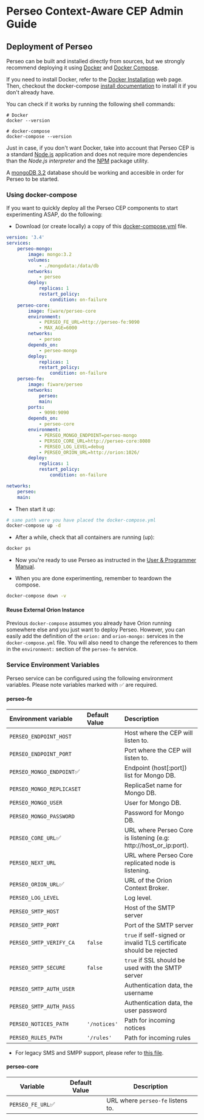 # Perseo Context-Aware CEP Admin Guide

## Deployment of Perseo

Perseo can be built and installed directly from sources, but we strongly recommend deploying it using
[Docker](https://www.docker.com/) and [Docker Compose](https://docs.docker.com/compose/).

If you need to install Docker, refer to the [Docker Installation](https://docs.docker.com/engine/installation/) web
page. Then, checkout the docker-compose [install documentation](https://docs.docker.com/compose/install/) to install it
if you don't already have.

You can check if it works by running the following shell commands:

```text
# Docker
docker --version

# docker-compose
docker-compose --version
```

Just in case, if you don't want Docker, take into account that Perseo CEP is a standard
[Node.js](https://nodejs.org/es/) application and does not require more dependencies than the _Node.js interpreter_ and
the [NPM](https://www.npmjs.com/) package utility.

A [mongoDB 3.2](https://www.mongodb.com/) database should be working and accesible in order for Perseo to be started.

### Using docker-compose

If you want to quickly deploy all the Perseo CEP components to start experimenting ASAP, do the following:

-   Download (or create locally) a copy of this
    [docker-compose.yml](https://github.com/telefonicaid/perseo-fe/blob/master/docker-compose.yml) file.

```yml
version: '3.4'
services:
    perseo-mongo:
        image: mongo:3.2
        volumes:
            - ./mongodata:/data/db
        networks:
            - perseo
        deploy:
            replicas: 1
            restart_policy:
                condition: on-failure
    perseo-core:
        image: fiware/perseo-core
        environment:
            - PERSEO_FE_URL=http://perseo-fe:9090
            - MAX_AGE=6000
        networks:
            - perseo
        depends_on:
            - perseo-mongo
        deploy:
            replicas: 1
            restart_policy:
                condition: on-failure
    perseo-fe:
        image: fiware/perseo
        networks:
            perseo:
            main:
        ports:
            - 9090:9090
        depends_on:
            - perseo-core
        environment:
            - PERSEO_MONGO_ENDPOINT=perseo-mongo
            - PERSEO_CORE_URL=http://perseo-core:8080
            - PERSEO_LOG_LEVEL=debug
            - PERSEO_ORION_URL=http://orion:1026/
        deploy:
            replicas: 1
            restart_policy:
                condition: on-failure

networks:
    perseo:
    main:
```

-   Then start it up:

```bash
# same path were you have placed the docker-compose.yml
docker-compose up -d
```

-   After a while, check that all containers are running (up):

```bash
docker ps
```

-   Now you're ready to use Perseo as instructed in the [User & Programmer Manual](../user/index.md).

-   When you are done experimenting, remember to teardown the compose.

```bash
docker-compose down -v
```

#### Reuse External Orion Instance

Previous `docker-compose` assumes you already have Orion running somewhere else and you just want to deploy Perseo.
However, you can easily add the definition of the `orion:` and `orion-mongo:` services in the `docker-compose.yml` file.
You will also need to change the references to them in the `environment:` section of the `perseo-fe` service.

### Service Environment Variables

Perseo service can be configured using the following environment variables. Please note variables marked with ✅ are
required.

#### perseo-fe

| Environment variable      | Default Value | Description                                                         |
| :------------------------ | :------------ | :------------------------------------------------------------------ |
| `PERSEO_ENDPOINT_HOST`    |               | Host where the CEP will listen to.                                  |
| `PERSEO_ENDPOINT_PORT`    |               | Port where the CEP will listen to.                                  |
| `PERSEO_MONGO_ENDPOINT`✅ |               | Endpoint (host[:port]) list for Mongo DB.                           |
| `PERSEO_MONGO_REPLICASET` |               | ReplicaSet name for Mongo DB.                                       |
| `PERSEO_MONGO_USER`       |               | User for Mongo DB.                                                  |
| `PERSEO_MONGO_PASSWORD`   |               | Password for Mongo DB.                                              |
| `PERSEO_CORE_URL`✅       |               | URL where Perseo Core is listening (e.g: http://host_or_ip:port).   |
| `PERSEO_NEXT_URL`         |               | URL where Perseo Core replicated node is listening.                 |
| `PERSEO_ORION_URL`✅      |               | URL of the Orion Context Broker.                                    |
| `PERSEO_LOG_LEVEL`        |               | Log level.                                                          |
| `PERSEO_SMTP_HOST`        |               | Host of the SMTP server                                             |
| `PERSEO_SMTP_PORT`        |               | Port of the SMTP server                                             |
| `PERSEO_SMTP_VERIFY_CA`   | `false`       | `true` if self-signed or invalid TLS certificate should be rejected |
| `PERSEO_SMTP_SECURE`      | `false`       | `true` if SSL should be used with the SMTP server                   |
| `PERSEO_SMTP_AUTH_USER`   |               | Authentication data, the username                                   |
| `PERSEO_SMTP_AUTH_PASS`   |               | Authentication data, the user password                              |
| `PERSEO_NOTICES_PATH`     | `'/notices'`  | Path for incoming notices                                           |
| `PERSEO_RULES_PATH`       | `'/rules'`    | Path for incoming rules                                             |

-   For legacy SMS and SMPP support, please refer to [this file](configuration.md).

#### perseo-core

| Variable          | Default Value | Description                       |
| ----------------- | ------------- | --------------------------------- |
| `PERSEO_FE_URL`✅ |               | URL where `perseo-fe` listens to. |
